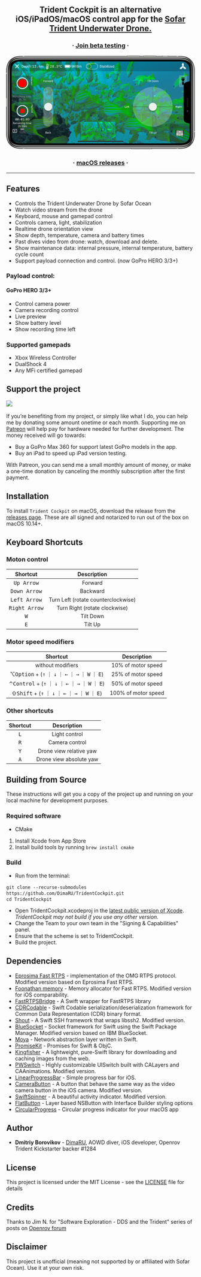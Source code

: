 
<h2 align="center">Trident Cockpit is an alternative iOS/iPadOS/macOS control app for the <a href="https://www.sofarocean.com/products/trident?aff=30">Sofar Trident Underwater Drone.</a></h2>

<h3 align="center"> ·
<a href="https://testflight.apple.com/join/O5vAtGkA">Join beta testing</a> ·
</h3>

<p align="center">
<img src="https://github.com/DimaRU/TridentCockpit/raw/master/Screenshots/iPhone%2011%20Pro%20Max.png" />
</p>
<h3 align="center"> ·
<a href="https://github.com/DimaRU/TridentCockpit/releases">macOS releases</a> ·
</h3>

---

## Features

* Controls the Trident Underwater Drone by Sofar Ocean
* Watch video stream from the drone
* Keyboard, mouse and gamepad control 
* Controls camera, light, stabilization
* Realtime drone orientation view
* Show depth, temperature, camera and battery times
* Past dives video from drone: watch, download and delete.
* Show maintenance data: internal pressure, internal temperature, battery cycle count
* Support payload connection and control. (now GoPro HERO 3/3+)

### Payload control:
#### GoPro HERO 3/3+
* Control camera power
* Camera recording control
* Live preview
* Show battery level
* Show recording time left

### Supported gamepads

* Xbox Wireless Controller
* DualShock 4
* Any MFi certified gamepad

## Support the project
<a href="https://www.patreon.com/DimaRU" data-patreon-widget-type="become-patron-button"><img src="https://img.shields.io/endpoint?style=for-the-badge&url=https%3A%2F%2Fshieldsio-patreon.herokuapp.com%2FDimaRU"></a>

If you’re benefiting from my project, or simply like what I do, you can help me by donating some amount onetime or each month. Supporting me on [Patreon](https://www.patreon.com/DimaRU) will help pay for hardware needed for further development.
The money received will go towards:

* Buy a GoPro Max 360 for support latest GoPro models in the app.
* Buy an iPad to speed up iPad version testing.

With Patreon, you can send me a small monthly amount of money, or make a one-time donation by canceling the monthly subscription after the first payment.

## Installation

To install `Trident Cockpit` on macOS, download the release from the [releases page](https://github.com/DimaRU/TridentCockpit/releases).
These are all signed and notarized to run out of the box on macOS 10.14+.

## Keyboard Shortcuts

### Moton control

 Shortcut | Description
|:-:|:-:|
 <kbd>Up Arrow</kbd> | Forward
 <kbd>Down Arrow</kbd> | Backward
 <kbd>Left Arrow</kbd> | Turn Left (rotate counterclockwise)
 <kbd>Right Arrow</kbd> | Turn Right (rotate clockwise)
 <kbd>W</kbd> | Tilt Down
 <kbd>E</kbd> | Tilt Up

### Motor speed modifiers

 Shortcut | Description 
|:-:|:-:|
without modifiers | 10% of motor speed
&#8997;<kbd>Option</kbd> + (<kbd>&uarr;</kbd> &#65372; <kbd>&darr;</kbd> &#65372; <kbd>&larr;</kbd> &#65372; <kbd>&rarr;</kbd> &#65372; <kbd>W</kbd> &#65372; <kbd>E</kbd>) | 25% of motor speed
&#8963;<kbd>Control</kbd> + (<kbd>&uarr;</kbd> &#65372; <kbd>&darr;</kbd> &#65372; <kbd>&larr;</kbd> &#65372; <kbd>&rarr;</kbd> &#65372; <kbd>W</kbd> &#65372; <kbd>E</kbd>) | 50% of motor speed
&#8679;<kbd>Shift</kbd> + (<kbd>&uarr;</kbd> &#65372; <kbd>&darr;</kbd> &#65372; <kbd>&larr;</kbd> &#65372; <kbd>&rarr;</kbd> &#65372; <kbd>W</kbd> &#65372; <kbd>E</kbd>) | 100% of motor speed

### Other shortcuts

 Shortcut | Description
|:-:|:-:|
 <kbd>L</kbd> | Light control
 <kbd>R</kbd> | Camera control
 <kbd>Y</kbd> | Drone view relative yaw
 <kbd>A</kbd> | Drone view absolute yaw

## Building from Source

These instructions will get you a copy of the project up and running on your local machine for development purposes.

### Required software

* CMake

1. Install Xcode from App Store
2. Install build tools by running `brew install cmake`

### Build

* Run from the terminal:

```
git clone --recurse-submodules https://github.com/DimaRU/TridentCockpit.git
cd TridentCockpit
```

* Open TridentCockpit.xcodeproj in the [latest public version of Xcode](https://itunes.apple.com/us/app/xcode/id497799835). *TridentCockpit may not build if you use any other version.*
* Change the Team to your own team in the "Signing & Capabilities" panel.
* Ensure that the scheme is set to TridentCockpit.
* Build the project.


## Dependencies

* [Eprosima Fast RTPS](https://github.com/DimaRU/Fast-RTPS) - implementation of the OMG RTPS protocol. Modified version based on Eprosima Fast RTPS.
* [Foonathan memory](https://github.com/DimaRU/memory) - Memory allocator for Fast RTPS. Modified version for iOS comparability.
* [FastRTPSBridge](https://github.com/DimaRU/FastRTPSBridge) - A Swift wrapper for FastRTPS library
* [CDRCodable](https://github.com/DimaRU/CDRCodable) - Swift Codable serialization/deserialization framework for Common Data Representation (CDR) binary format.
* [Shout](https://github.com/DimaRU/Shout) - A Swift SSH framework that wraps libssh2. Modified version.
* [BlueSocket](https://github.com/DimaRU/BlueSocket) - Socket framework for Swift using the Swift Package Manager. Modified version based on IBM BlueSocket.
* [Moya](https://github.com/Moya/Moya) - Network abstraction layer written in Swift.
* [PromiseKit](https://github.com/mxcl/PromiseKit) - Promises for Swift & ObjC.
* [Kingfisher](https://github.com/onevcat/Kingfisher) - A lightweight, pure-Swift library for downloading and caching images from the web.
* [PWSwitch](https://github.com/Shaninnik/PWSwitch) - Highly customizable UISwitch built with CALayers and CAAnimations. Modified version.
* [LinearProgressBar](https://github.com/gordoneliel/LinearProgressBar) - Simple progress bar for iOS.
* [CameraButton](https://github.com/otusweb/iOS-camera-button) - A button that behave the same way as the video camera button in the iOS camera. Modified version.
* [SwiftSpinner](https://github.com/icanzilb/SwiftSpinner) - A beautiful activity indicator. Modified version.
* [FlatButton](https://github.com/OskarGroth/FlatButton) - Layer based NSButton with Interface Builder styling options
* [CircularProgress](https://github.com/sindresorhus/CircularProgress) - Circular progress indicator for your macOS app


## Author

* **Dmitriy Borovikov** - [DimaRU](https://github.com/DimaRU), AOWD diver, iOS developer, Openrov Trident Kickstarter backer #1284

## License

This project is licensed under the MIT License - see the [LICENSE](LICENSE) file for details

## Credits

Thanks to Jim N. for "Software Exploration - DDS and the Trident" series of posts on [Openrov forum](https://forum.openrov.com/t/software-exploration-dds-and-the-trident-5-fastrtps/7277)

## Disclaimer

This project is unofficial (meaning not supported by or affiliated with Sofar Ocean). Use it at your own risk.
